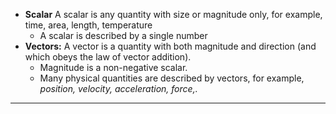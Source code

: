 - **Scalar** A scalar is any quantity with size or magnitude only, for example, time, area, length, temperature
	- A scalar is described by a single number
- **Vectors:** A vector is a quantity with both magnitude and direction (and  which obeys the law of vector addition). 
	- Magnitude is a non-negative  scalar. 
	- Many physical quantities are described by vectors, for example,  *position, velocity, acceleration, force,.*
___
